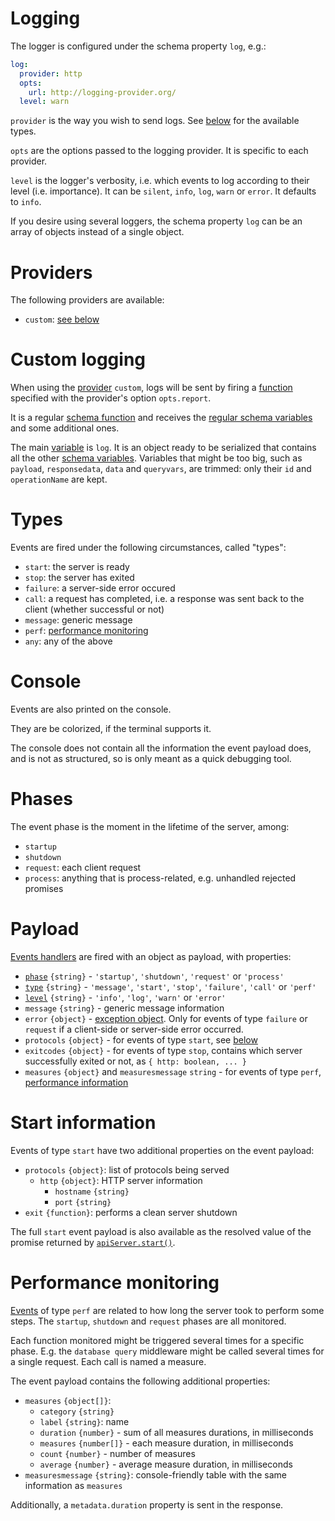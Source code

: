 # Logging

The logger is configured under the schema property `log`, e.g.:

```yml
log:
  provider: http
  opts:
    url: http://logging-provider.org/
  level: warn
```

`provider` is the way you wish to send logs. See
[below](#providers) for the available types.

`opts` are the options passed to the logging provider. It is specific to each
provider.

`level` is the logger's verbosity, i.e. which events to log according
to their level (i.e. importance). It can be `silent`, `info`, `log`, `warn` or
`error`. It defaults to `info`.

If you desire using several loggers, the schema property `log` can be an array
of objects instead of a single object.

# Providers

The following providers are available:
  - `custom`: [see below](#custom-logging)

# Custom logging

When using the [provider](#providers) `custom`, logs will be sent by firing
a [function](functions.md) specified with the provider's option `opts.report`.

It is a regular [schema function](functions.md) and receives the
[regular schema variables](functions.md#schema-functions-variables) and some
additional ones.

The main [variable](functions.md#schema-functions-variables) is `log`. It is an
object ready to be serialized that contains all the other
[schema variables](functions.md#schema-functions-variables). Variables that
might be too big, such as `payload`, `responsedata`, `data` and `queryvars`,
are trimmed: only their `id` and `operationName` are kept.

# Types

Events are fired under the following circumstances, called "types":
  - `start`: the server is ready
  - `stop`: the server has exited
  - `failure`: a server-side error occured
  - `call`: a request has completed, i.e. a response was sent back to the
    client (whether successful or not)
  - `message`: generic message
  - `perf`: [performance monitoring](performance.md)
  - `any`: any of the above

# Console

Events are also printed on the console.

They are be colorized, if the terminal supports it.

The console does not contain all the information the event payload does, and
is not as structured, so is only meant as a quick debugging tool.

# Phases

The event phase is the moment in the lifetime of the server, among:
  - `startup`
  - `shutdown`
  - `request`: each client request
  - `process`: anything that is process-related, e.g. unhandled rejected
    promises

# Payload

[Events handlers](#event-handlers) are fired with an object as payload,
with properties:
  - [`phase`](#phases) `{string}` - `'startup'`, `'shutdown'`, `'request'`
    or `'process'`
  - [`type`](#types) `{string}` - `'message'`, `'start'`, `'stop'`,
    `'failure'`, `'call'` or `'perf'`
  - [`level`](#levels) `{string}` - `'info'`, `'log'`, `'warn'` or `'error'`
  - `message` `{string}` - generic message information
  - `error` `{object}` -
    [exception object](error.md#exceptions-thrown-in-the-server). Only for
    events of type `failure` or `request` if a client-side or server-side error
    occurred.
  - `protocols` `{object}` - for events of type `start`, see
    [below](#start-information)
  - `exitcodes` `{object}` - for events of type `stop`, contains which
    server successfully exited or not, as `{ http: boolean, ... }`
  - `measures` `{object}` and `measuresmessage` `string` - for events of type
    `perf`, [performance information](performance.md)

# Start information

Events of type `start` have two additional properties on the event payload:
  - `protocols` `{object}`: list of protocols being served
    - `http` `{object}`: HTTP server information
      - `hostname` `{string}`
      - `port` `{string}`
  - `exit` `{function}`: performs a clean server shutdown

The full `start` event payload is also available as the resolved value of
the promise returned by [`apiServer.start()`](run.md#running-the-server).

# Performance monitoring

[Events](events.md#types) of type `perf` are related to how
long the server took to perform some steps.
The `startup`, `shutdown` and `request` phases are all monitored.

Each function monitored might be triggered several times for a specific phase.
E.g. the `database query` middleware might be called several times for a single
request. Each call is named a measure.

The event payload contains the following additional properties:
  - `measures` `{object[]}`:
    - `category` `{string}`
    - `label` `{string}`: name
    - `duration` `{number}` - sum of all measures durations, in milliseconds
    - `measures` `{number[]}` - each measure duration, in milliseconds
    - `count` `{number}` - number of measures
    - `average` `{number}` - average measure duration, in milliseconds
  - `measuresmessage` `{string}`: console-friendly table with the same
    information as `measures`

Additionally, a `metadata.duration` property is sent in the response.
